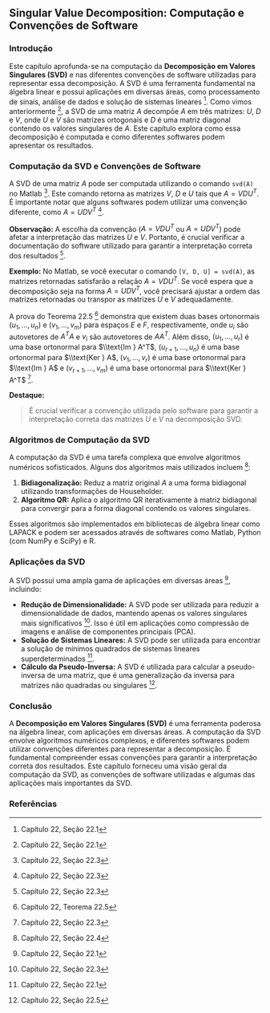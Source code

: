 ## Singular Value Decomposition: Computação e Convenções de Software

### Introdução
Este capítulo aprofunda-se na computação da **Decomposição em Valores Singulares (SVD)** e nas diferentes convenções de software utilizadas para representar essa decomposição. A SVD é uma ferramenta fundamental na álgebra linear e possui aplicações em diversas áreas, como processamento de sinais, análise de dados e solução de sistemas lineares [^735]. Como vimos anteriormente [^731], a SVD de uma matriz $A$ decompõe $A$ em três matrizes: $U$, $D$ e $V$, onde $U$ e $V$ são matrizes ortogonais e $D$ é uma matriz diagonal contendo os valores singulares de $A$. Este capítulo explora como essa decomposição é computada e como diferentes softwares podem apresentar os resultados.

### Computação da SVD e Convenções de Software
A SVD de uma matriz $A$ pode ser computada utilizando o comando `svd(A)` no Matlab [^740]. Este comando retorna as matrizes $V$, $D$ e $U$ tais que $A = VDU^T$. É importante notar que alguns softwares podem utilizar uma convenção diferente, como $A = UDV^T$ [^740].

**Observação:** A escolha da convenção ($A = VDU^T$ ou $A = UDV^T$) pode afetar a interpretação das matrizes $U$ e $V$. Portanto, é crucial verificar a documentação do software utilizado para garantir a interpretação correta dos resultados [^740].

**Exemplo:** No Matlab, se você executar o comando `[V, D, U] = svd(A)`, as matrizes retornadas satisfarão a relação $A = VDU^T$. Se você espera que a decomposição seja na forma $A = UDV^T$, você precisará ajustar a ordem das matrizes retornadas ou transpor as matrizes $U$ e $V$ adequadamente.

A prova do Teorema 22.5 [^738] demonstra que existem duas bases ortonormais $(u_1, ..., u_n)$ e $(v_1, ..., v_m)$ para espaços $E$ e $F$, respectivamente, onde $u_i$ são autovetores de $A^TA$ e $v_i$ são autovetores de $AA^T$. Além disso, $(u_1, ..., u_r)$ é uma base ortonormal para $\\text{Im } A^T$, $(u_{r+1}, ..., u_n)$ é uma base ortonormal para $\\text{Ker } A$, $(v_1, ..., v_r)$ é uma base ortonormal para $\\text{Im } A$ e $(v_{r+1}, ..., v_m)$ é uma base ortonormal para $\\text{Ker } A^T$ [^740].

**Destaque:**
> É crucial verificar a convenção utilizada pelo software para garantir a interpretação correta das matrizes $U$ e $V$ na decomposição SVD.

### Algoritmos de Computação da SVD
A computação da SVD é uma tarefa complexa que envolve algoritmos numéricos sofisticados. Alguns dos algoritmos mais utilizados incluem [^746]:
1.  **Bidiagonalização:** Reduz a matriz original $A$ a uma forma bidiagonal utilizando transformações de Householder.
2.  **Algoritmo QR:** Aplica o algoritmo QR iterativamente à matriz bidiagonal para convergir para a forma diagonal contendo os valores singulares.

Esses algoritmos são implementados em bibliotecas de álgebra linear como LAPACK e podem ser acessados através de softwares como Matlab, Python (com NumPy e SciPy) e R.

### Aplicações da SVD
A SVD possui uma ampla gama de aplicações em diversas áreas [^735], incluindo:
*   **Redução de Dimensionalidade:** A SVD pode ser utilizada para reduzir a dimensionalidade de dados, mantendo apenas os valores singulares mais significativos [^740]. Isso é útil em aplicações como compressão de imagens e análise de componentes principais (PCA).
*   **Solução de Sistemas Lineares:** A SVD pode ser utilizada para encontrar a solução de mínimos quadrados de sistemas lineares superdeterminados [^735].
*   **Cálculo da Pseudo-Inversa:** A SVD é utilizada para calcular a pseudo-inversa de uma matriz, que é uma generalização da inversa para matrizes não quadradas ou singulares [^747].

### Conclusão
A **Decomposição em Valores Singulares (SVD)** é uma ferramenta poderosa na álgebra linear, com aplicações em diversas áreas. A computação da SVD envolve algoritmos numéricos complexos, e diferentes softwares podem utilizar convenções diferentes para representar a decomposição. É fundamental compreender essas convenções para garantir a interpretação correta dos resultados. Este capítulo forneceu uma visão geral da computação da SVD, as convenções de software utilizadas e algumas das aplicações mais importantes da SVD.

### Referências
[^731]: Capítulo 22, Seção 22.1
[^735]: Capítulo 22, Seção 22.1
[^738]: Capítulo 22, Teorema 22.5
[^740]: Capítulo 22, Seção 22.3
[^746]: Capítulo 22, Seção 22.4
[^747]: Capítulo 22, Seção 22.5
<!-- END -->